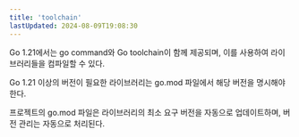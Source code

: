 ```yaml
---
title: 'toolchain'
lastUpdated: 2024-08-09T19:08:30
---
```

Go 1.21에서는 go command와 Go toolchain이 함께 제공되며, 이를 사용하여 라이브러리들을 컴파일할 수 있다.

Go 1.21 이상의 버전이 필요한 라이브러리는 go.mod 파일에서 해당 버전을 명시해야 한다.

프로젝트의 go.mod 파일은 라이브러리의 최소 요구 버전을 자동으로 업데이트하며, 버전 관리는 자동으로 처리된다.
